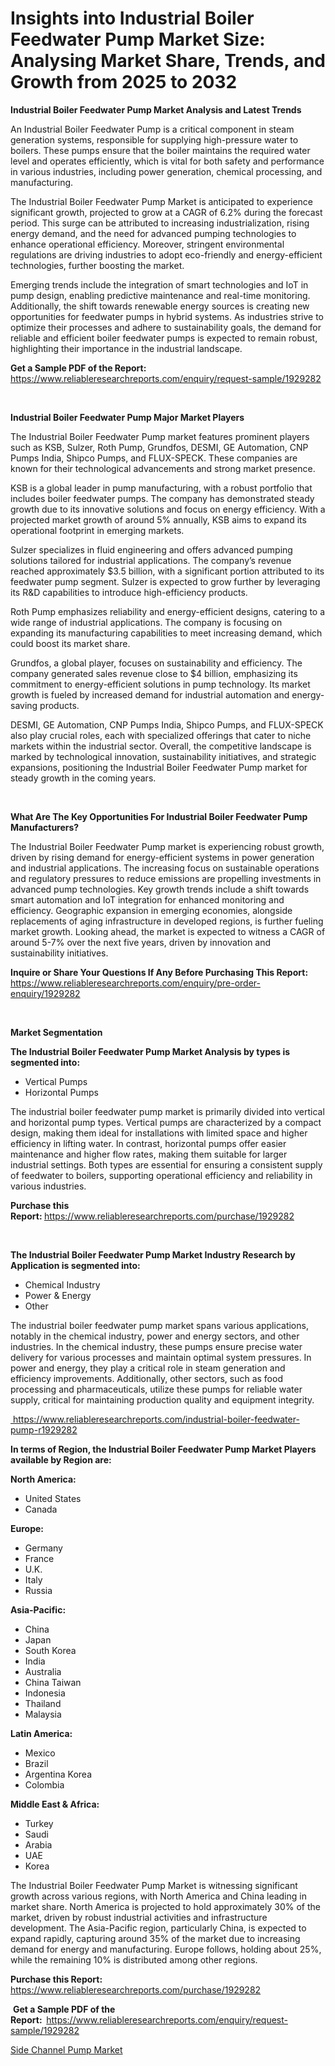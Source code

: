 <p><h1>Insights into Industrial Boiler Feedwater Pump Market Size: Analysing Market Share, Trends, and Growth from 2025 to 2032</h1></p><p><strong>Industrial Boiler Feedwater Pump Market Analysis and Latest Trends</strong></p>
<p><p>An Industrial Boiler Feedwater Pump is a critical component in steam generation systems, responsible for supplying high-pressure water to boilers. These pumps ensure that the boiler maintains the required water level and operates efficiently, which is vital for both safety and performance in various industries, including power generation, chemical processing, and manufacturing.</p><p>The Industrial Boiler Feedwater Pump Market is anticipated to experience significant growth, projected to grow at a CAGR of 6.2% during the forecast period. This surge can be attributed to increasing industrialization, rising energy demand, and the need for advanced pumping technologies to enhance operational efficiency. Moreover, stringent environmental regulations are driving industries to adopt eco-friendly and energy-efficient technologies, further boosting the market.</p><p>Emerging trends include the integration of smart technologies and IoT in pump design, enabling predictive maintenance and real-time monitoring. Additionally, the shift towards renewable energy sources is creating new opportunities for feedwater pumps in hybrid systems. As industries strive to optimize their processes and adhere to sustainability goals, the demand for reliable and efficient boiler feedwater pumps is expected to remain robust, highlighting their importance in the industrial landscape.</p></p>
<p><strong>Get a Sample PDF of the Report:&nbsp;</strong> <a href="https://www.reliableresearchreports.com/enquiry/request-sample/1929282?utm_campaign=48&utm_medium=2&utm_source=Github&utm_content=ia&utm_term=16012025&utm_id=industrial-boiler-feedwater-pump">https://www.reliableresearchreports.com/enquiry/request-sample/1929282</a></p>
<p>&nbsp;</p>
<p><strong>Industrial Boiler Feedwater Pump Major Market Players</strong></p>
<p><p>The Industrial Boiler Feedwater Pump market features prominent players such as KSB, Sulzer, Roth Pump, Grundfos, DESMI, GE Automation, CNP Pumps India, Shipco Pumps, and FLUX-SPECK. These companies are known for their technological advancements and strong market presence.</p><p>KSB is a global leader in pump manufacturing, with a robust portfolio that includes boiler feedwater pumps. The company has demonstrated steady growth due to its innovative solutions and focus on energy efficiency. With a projected market growth of around 5% annually, KSB aims to expand its operational footprint in emerging markets.</p><p>Sulzer specializes in fluid engineering and offers advanced pumping solutions tailored for industrial applications. The company’s revenue reached approximately $3.5 billion, with a significant portion attributed to its feedwater pump segment. Sulzer is expected to grow further by leveraging its R&D capabilities to introduce high-efficiency products.</p><p>Roth Pump emphasizes reliability and energy-efficient designs, catering to a wide range of industrial applications. The company is focusing on expanding its manufacturing capabilities to meet increasing demand, which could boost its market share.</p><p>Grundfos, a global player, focuses on sustainability and efficiency. The company generated sales revenue close to $4 billion, emphasizing its commitment to energy-efficient solutions in pump technology. Its market growth is fueled by increased demand for industrial automation and energy-saving products.</p><p>DESMI, GE Automation, CNP Pumps India, Shipco Pumps, and FLUX-SPECK also play crucial roles, each with specialized offerings that cater to niche markets within the industrial sector. Overall, the competitive landscape is marked by technological innovation, sustainability initiatives, and strategic expansions, positioning the Industrial Boiler Feedwater Pump market for steady growth in the coming years.</p></p>
<p>&nbsp;</p>
<p><strong>What Are The Key Opportunities For Industrial Boiler Feedwater Pump Manufacturers?</strong></p>
<p><p>The Industrial Boiler Feedwater Pump market is experiencing robust growth, driven by rising demand for energy-efficient systems in power generation and industrial applications. The increasing focus on sustainable operations and regulatory pressures to reduce emissions are propelling investments in advanced pump technologies. Key growth trends include a shift towards smart automation and IoT integration for enhanced monitoring and efficiency. Geographic expansion in emerging economies, alongside replacements of aging infrastructure in developed regions, is further fueling market growth. Looking ahead, the market is expected to witness a CAGR of around 5-7% over the next five years, driven by innovation and sustainability initiatives.</p></p>
<p><strong>Inquire or Share Your Questions If Any Before Purchasing This Report:</strong> <a href="https://www.reliableresearchreports.com/enquiry/pre-order-enquiry/1929282?utm_campaign=48&utm_medium=2&utm_source=Github&utm_content=ia&utm_term=16012025&utm_id=industrial-boiler-feedwater-pump">https://www.reliableresearchreports.com/enquiry/pre-order-enquiry/1929282</a></p>
<p>&nbsp;</p>
<p><strong>Market Segmentation</strong></p>
<p><strong>The Industrial Boiler Feedwater Pump Market Analysis by types is segmented into:</strong></p>
<p><ul><li>Vertical Pumps</li><li>Horizontal Pumps</li></ul></p>
<p><p>The industrial boiler feedwater pump market is primarily divided into vertical and horizontal pump types. Vertical pumps are characterized by a compact design, making them ideal for installations with limited space and higher efficiency in lifting water. In contrast, horizontal pumps offer easier maintenance and higher flow rates, making them suitable for larger industrial settings. Both types are essential for ensuring a consistent supply of feedwater to boilers, supporting operational efficiency and reliability in various industries.</p></p>
<p><strong>Purchase this Report:&nbsp;</strong><a href="https://www.reliableresearchreports.com/purchase/1929282?utm_campaign=48&utm_medium=2&utm_source=Github&utm_content=ia&utm_term=16012025&utm_id=industrial-boiler-feedwater-pump">https://www.reliableresearchreports.com/purchase/1929282</a></p>
<p>&nbsp;</p>
<p><strong>The Industrial Boiler Feedwater Pump Market Industry Research by Application is segmented into:</strong></p>
<p><ul><li>Chemical Industry</li><li>Power & Energy</li><li>Other</li></ul></p>
<p><p>The industrial boiler feedwater pump market spans various applications, notably in the chemical industry, power and energy sectors, and other industries. In the chemical industry, these pumps ensure precise water delivery for various processes and maintain optimal system pressures. In power and energy, they play a critical role in steam generation and efficiency improvements. Additionally, other sectors, such as food processing and pharmaceuticals, utilize these pumps for reliable water supply, critical for maintaining production quality and equipment integrity.</p></p>
<p><a href="https://www.reliableresearchreports.com/industrial-boiler-feedwater-pump-r1929282?utm_campaign=48&utm_medium=2&utm_source=Github&utm_content=ia&utm_term=16012025&utm_id=industrial-boiler-feedwater-pump">&nbsp;https://www.reliableresearchreports.com/industrial-boiler-feedwater-pump-r1929282</a></p>
<p><strong>In terms of Region, the Industrial Boiler Feedwater Pump Market Players available by Region are:</strong></p>
<p>
    <p> <strong> North America: </strong>
        <ul>
            <li>United States</li>
            <li>Canada</li>
        </ul>
        </p> 
    <p> <strong> Europe: </strong>
        <ul>
            <li>Germany</li>
            <li>France</li>
            <li>U.K.</li>
            <li>Italy</li>
            <li>Russia</li>
        </ul>
        </p> 
    <p> <strong> Asia-Pacific: </strong>
        <ul>
            <li>China</li>
            <li>Japan</li>
            <li>South Korea</li>
            <li>India</li>
            <li>Australia</li>
            <li>China Taiwan</li>
            <li>Indonesia</li>
            <li>Thailand</li>
            <li>Malaysia</li>
        </ul>
        </p> 
    <p> <strong> Latin America: </strong>
        <ul>
            <li>Mexico</li>
            <li>Brazil</li>
            <li>Argentina Korea</li>
            <li>Colombia</li>
        </ul>
        </p> 
    <p> <strong> Middle East & Africa: </strong>
        <ul>
            <li>Turkey</li>
            <li>Saudi</li>
            <li>Arabia</li>
            <li>UAE</li>
            <li>Korea</li>
        </ul>
    </p>
    </p>
<p><p>The Industrial Boiler Feedwater Pump Market is witnessing significant growth across various regions, with North America and China leading in market share. North America is projected to hold approximately 30% of the market, driven by robust industrial activities and infrastructure development. The Asia-Pacific region, particularly China, is expected to expand rapidly, capturing around 35% of the market due to increasing demand for energy and manufacturing. Europe follows, holding about 25%, while the remaining 10% is distributed among other regions.</p></p>
<p><strong>Purchase this Report: </strong><a href="https://www.reliableresearchreports.com/purchase/1929282?utm_campaign=48&utm_medium=2&utm_source=Github&utm_content=ia&utm_term=16012025&utm_id=industrial-boiler-feedwater-pump">https://www.reliableresearchreports.com/purchase/1929282</a></p>
<p>&nbsp;<strong>Get a Sample PDF of the Report:&nbsp;&nbsp;</strong><a href="https://www.reliableresearchreports.com/enquiry/request-sample/1929282?utm_campaign=48&utm_medium=2&utm_source=Github&utm_content=ia&utm_term=16012025&utm_id=industrial-boiler-feedwater-pump">https://www.reliableresearchreports.com/enquiry/request-sample/1929282</a></p>
<p><strong></strong></p>
<p><p><a href="https://github.com/mathastilley812967/Market-Research-Report-List-1/blob/main/side-channel-pump-market.md?utm_campaign=48&utm_medium=2&utm_source=Github&utm_content=ia&utm_term=16012025&utm_id=industrial-boiler-feedwater-pump">Side Channel Pump Market</a></p></p>